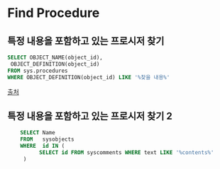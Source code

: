 # Find Procedure

## 특정 내용을 포함하고 있는 프로시저 찾기

```sql
SELECT OBJECT_NAME(object_id), 
 OBJECT_DEFINITION(object_id)
FROM sys.procedures
WHERE OBJECT_DEFINITION(object_id) LIKE '%찾을 내용%'
```

[출처](https://blog.sonim1.com/111)


## 특정 내용을 포함하고 있는 프로시저 찾기 2 
```sql
	SELECT Name 
	FROM   sysobjects 
	WHERE  id IN (
		  SELECT id FROM syscomments WHERE text LIKE '%contents%'
	 )
```